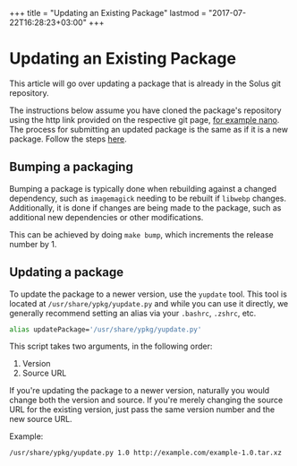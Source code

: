+++
title = "Updating an Existing Package"
lastmod = "2017-07-22T16:28:23+03:00"
+++
# Updating an Existing Package

This article will go over updating a package that is already in the Solus git repository.

The instructions below assume you have cloned the package's repository using the http link provided on the respective git page, [for example nano](https://dev.solus-project.com/source/nano/). The process for submitting an updated package is the same as if it is a new package. Follow the steps [here](/articles/packaging/submitting-a-package/en).

## Bumping a packaging

Bumping a package is typically done when rebuilding against a changed dependency, such as `imagemagick` needing to be rebuilt if `libwebp` changes. Additionally, it is done if changes are being made to the package, such as additional new dependencies or other modifications.

This can be achieved by doing `make bump`, which increments the release number by 1.

## Updating a package

To update the package to a newer version, use the `yupdate` tool. This tool is located at `/usr/share/ypkg/yupdate.py` and while you can use it directly, we generally recommend setting an alias via your `.bashrc`, `.zshrc`, etc.

``` bash
alias updatePackage='/usr/share/ypkg/yupdate.py'
```

This script takes two arguments, in the following order:

1. Version
2. Source URL

If you're updating the package to a newer version, naturally you would change both the version and source. If you're merely changing the source URL for the existing version, just pass the same version number and the new source URL.

Example:

``` bash
/usr/share/ypkg/yupdate.py 1.0 http://example.com/example-1.0.tar.xz
```
